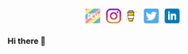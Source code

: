 



<p align="center">
<a href="https://dev.to/lynseahoss"><img height="30" src="assets/icon/dev.png"></a>&nbsp;&nbsp;
<a href="https://www.instagram.com/lynseanne/"><img height="30" src="assets/icon/instagram.png"></a>
<a href="https://www.buymeacoffee.com/lynsea"><img height="30" src="assets/icon/by-me-a-coffee.png"></a>&nbsp;&nbsp;
<a href="https://twitter.com/lynseahoss/"><img height="30" src="assets/icon/twitter.png"></a>&nbsp;&nbsp;
<a href="https://www.linkedin.com/in/lynsealawson"><img height="30" src="assets/icon/linkedin.png"></a>


</p>

### Hi there 👋
<!--
**lynseahoss/lynseahoss** is a ✨ _special_ ✨ repository because its `README.md` (this file) appears on your GitHub profile.

[![Twitter](https://img.shields.io/badge/-Twitter-222222?style=flat-square&logo=twitter&logoColor=pink&link=https://twitter.com/lynseahoss/)](https://twitter.com/lynseahoss/)
[![Linkedin](https://img.shields.io/badge/-LinkedIn-222222?style=flat-square&logo=Linkedin&logoColor=pink&link=https://www.linkedin.com/in/lynsealawson/)](https://www.linkedin.com/in/lynsealawson/)
[![GitHub Lindsey](https://img.shields.io/github/followers/lynseahoss?label=follow&style=social)](https://github.com/lynseahoss)  


Here are some ideas to get you started:
- 🌱 I’m currently learning React-Native and SwiftUI
- 📫 How to reach me: lynseahoss@gmail.com
- 😄 Pronouns: She/Her
- ⚡ Fun fact: ...
-->

